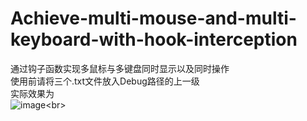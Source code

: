 ﻿# Achieve-multi-mouse-and-multi-keyboard-with-hook-interception
通过钩子函数实现多鼠标与多键盘同时显示以及同时操作<br>
使用前请将三个.txt文件放入Debug路径的上一级<br>
实际效果为<br>
![image]([https://github.com/EdokawaKonan-Latest/ClientInteractServer/blob/main/image/Process.jpg](https://github.com/EdokawaKonan-Latest/multi-MouseAndKeyboard-byHook/blob/main/image/1.jpg))<br>


